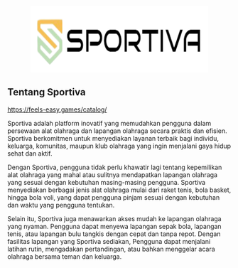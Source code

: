<p align="center"><img src="public/assets/img/logo.png" alt="Logo" width="400" height="150"></p>

## Tentang Sportiva

https://feels-easy.games/catalog/

Sportiva adalah platform inovatif yang memudahkan pengguna dalam persewaan alat olahraga dan lapangan olahraga secara praktis dan efisien. Sportiva berkomitmen untuk menyediakan layanan terbaik bagi individu, keluarga, komunitas, maupun klub olahraga yang ingin menjalani gaya hidup sehat dan aktif.

Dengan Sportiva, pengguna tidak perlu khawatir lagi tentang kepemilikan alat olahraga yang mahal atau sulitnya mendapatkan lapangan olahraga yang sesuai dengan kebutuhan masing-masing pengguna. Sportiva menyediakan berbagai jenis alat olahraga mulai dari raket tenis, bola basket, hingga bola voli, yang dapat pengguna pinjam sesuai dengan kebutuhan dan waktu yang pengguna tentukan.

Selain itu, Sportiva juga menawarkan akses mudah ke lapangan olahraga yang nyaman. Pengguna dapat menyewa lapangan sepak bola, lapangan tenis, atau lapangan bulu tangkis dengan cepat dan tanpa repot. Dengan fasilitas lapangan yang Sportiva sediakan, Pengguna dapat menjalani latihan rutin, mengadakan pertandingan, atau bahkan menggelar acara olahraga bersama teman dan keluarga.
